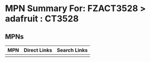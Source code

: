 



# MPN Summary For: FZACT3528 > adafruit : CT3528

## MPNs
  

|MPN|Direct Links|Search Links|
| :--- | :--- | :--- |
||||
